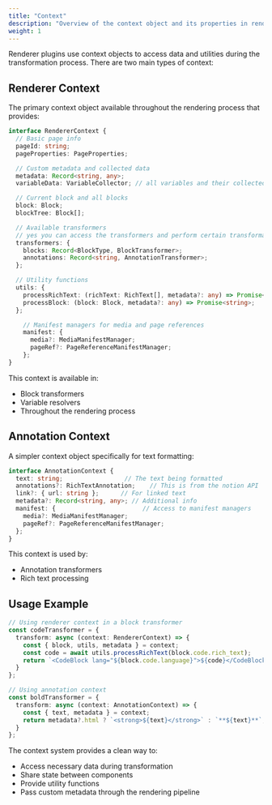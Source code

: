```yaml
---
title: "Context"
description: "Overview of the context object and its properties in renderer plugin"
weight: 1
---
```


Renderer plugins use context objects to access data and utilities during the transformation process. There are two main types of context:

## Renderer Context

The primary context object available throughout the rendering process that provides:

```typescript
interface RendererContext {
  // Basic page info
  pageId: string;
  pageProperties: PageProperties;

  // Custom metadata and collected data
  metadata: Record<string, any>;
  variableData: VariableCollector; // all variables and their collected data

  // Current block and all blocks
  block: Block;
  blockTree: Block[];

  // Available transformers
  // yes you can access the transformers and perform certain transformations on the fly
  transformers: {
    blocks: Record<BlockType, BlockTransformer>;
    annotations: Record<string, AnnotationTransformer>;
  };

  // Utility functions
  utils: {
    processRichText: (richText: RichText[], metadata?: any) => Promise<string>;
    processBlock: (block: Block, metadata?: any) => Promise<string>;
  };

    // Manifest managers for media and page references
    manifest: {
      media?: MediaManifestManager;
      pageRef?: PageReferenceManifestManager;
    };
}
```

This context is available in:
- Block transformers
- Variable resolvers
- Throughout the rendering process

## Annotation Context

A simpler context object specifically for text formatting:

```typescript
interface AnnotationContext {
  text: string;                 // The text being formatted
  annotations?: RichTextAnnotation;    // This is from the notion API
  link?: { url: string };      // For linked text
  metadata?: Record<string, any>; // Additional info
  manifest: {                        // Access to manifest managers
    media?: MediaManifestManager;
    pageRef?: PageReferenceManifestManager;
  };
}
```

This context is used by:
- Annotation transformers
- Rich text processing

## Usage Example

```typescript
// Using renderer context in a block transformer
const codeTransformer = {
  transform: async (context: RendererContext) => {
    const { block, utils, metadata } = context;
    const code = await utils.processRichText(block.code.rich_text);
    return `<CodeBlock lang="${block.code.language}">${code}</CodeBlock>`;
  }
};

// Using annotation context
const boldTransformer = {
  transform: async (context: AnnotationContext) => {
    const { text, metadata } = context;
    return metadata?.html ? `<strong>${text}</strong>` : `**${text}**`;
  }
};
```

The context system provides a clean way to:
- Access necessary data during transformation
- Share state between components
- Provide utility functions
- Pass custom metadata through the rendering pipeline
